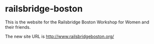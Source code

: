 # railsbridge-boston

This is the website for the Railsbridge Boston Workshop for Women and their
friends.

The new site URL is <http://www.railsbridgeboston.org/>
